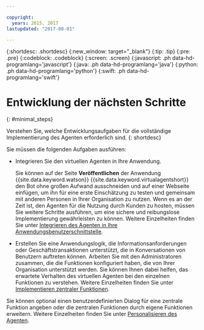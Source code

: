 ```yaml
---

copyright:
  years: 2015, 2017
lastupdated: "2017-08-01"

---
```


{:shortdesc: .shortdesc}
{:new_window: target="_blank"}
{:tip: .tip}
{:pre: .pre}
{:codeblock: .codeblock}
{:screen: .screen}
{:javascript: .ph data-hd-programlang='javascript'}
{:java: .ph data-hd-programlang='java'}
{:python: .ph data-hd-programlang='python'}
{:swift: .ph data-hd-programlang='swift'}

# Entwicklung der nächsten Schritte
{: #minimal_steps}

Verstehen Sie, welche Entwicklungsaufgaben für die vollständige Implementierung des Agenten erforderlich sind.
{: shortdesc}

Sie müssen die folgenden Aufgaben ausführen:

- Integrieren Sie den virtuellen Agenten in Ihre Anwendung.

    Sie können auf der Seite **Veröffentlichen** der Anwendung {{site.data.keyword.watson}} {{site.data.keyword.virtualagentshort}} den Bot ohne großen Aufwand ausschneiden und auf einer Webseite einfügen, um ihn für eine erste Einschätzung zu testen und gemeinsam mit anderen Personen in Ihrer Organisation zu nutzen. Wenn es an der Zeit ist, den Agenten für die Nutzung durch Kunden zu hosten, müssen Sie weitere Schritte ausführen, um eine sichere und reibungslose Implementierung gewährleisten zu können. Weitere Einzelheiten finden Sie unter [Integrieren des Agenten in Ihre Anwendungsbenutzerschnittstelle](/docs/services/virtual-agent/integrate.html).

- Erstellen Sie eine Anwendungslogik, die Informationsanforderungen oder Geschäftstransaktionen unterstützt, die in Konversationen von Benutzern auftreten können. Arbeiten Sie mit den Administratoren zusammen, die die Funktionen konfiguriert haben, die von Ihrer Organisation unterstützt werden. Sie können Ihnen dabei helfen, das erwartete Verhalten des virtuellen Agenten bei den einzelnen Funktionen zu verstehen. Weitere Einzelheiten finden Sie unter [Implementieren zentraler Funktionen](/docs/services/virtual-agent/impl_intents.html).

Sie können optional einen benutzerdefinierten Dialog für eine zentrale Funktion angeben oder die zentralen Funktionen durch eigene Funktionen erweitern. Weitere Einzelheiten finden Sie unter [Personalisieren des Agenten](/docs/services/virtual-agent/personalize.html).

